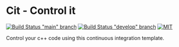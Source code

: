 # Cit - Control it

[![Build Status "main" branch](https://travis-ci.com/melg8/cit.svg?branch=main)](https://travis-ci.com/melg8/cit)
[![Build Status "develop" branch](https://travis-ci.com/melg8/cit.svg?branch=develop)](https://travis-ci.com/melg8/cit)
[![MIT](https://img.shields.io/badge/License-MIT-blue.svg)](https://github.com/melg8/cit/blob/master/license.md)

Control your c++ code using this continuous integration template.
